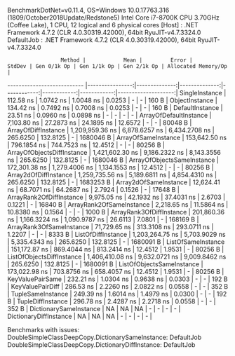 
BenchmarkDotNet=v0.11.4, OS=Windows 10.0.17763.316 (1809/October2018Update/Redstone5)
Intel Core i7-8700K CPU 3.70GHz (Coffee Lake), 1 CPU, 12 logical and 6 physical cores
  [Host]     : .NET Framework 4.7.2 (CLR 4.0.30319.42000), 64bit RyuJIT-v4.7.3324.0
  DefaultJob : .NET Framework 4.7.2 (CLR 4.0.30319.42000), 64bit RyuJIT-v4.7.3324.0


                     Method |            Mean |         Error |        StdDev | Gen 0/1k Op | Gen 1/1k Op | Gen 2/1k Op | Allocated Memory/Op |
--------------------------- |----------------:|--------------:|--------------:|------------:|------------:|------------:|--------------------:|
             SingleInstance |       112.58 ns |     1.0742 ns |     1.0048 ns |      0.0253 |           - |           - |               160 B |
             ObjectInstance |       134.42 ns |     0.7492 ns |     0.7008 ns |      0.0253 |           - |           - |               160 B |
            DefaultInstance |        23.51 ns |     0.0960 ns |     0.0898 ns |           - |           - |           - |                   - |
     ArrayOfDefaultInstance |     7,103.80 ns |    27.2873 ns |    24.1895 ns |     12.6572 |           - |           - |             80048 B |
        ArrayOfDiffInstance | 1,209,959.36 ns | 6,878.6257 ns | 6,434.2708 ns |    265.6250 |    132.8125 |           - |           1680046 B |
        ArrayOfSameInstance |   153,642.50 ns |   796.1854 ns |   744.7523 ns |     12.4512 |           - |           - |             80256 B |
 ArrayOfObjectsDiffInstance | 1,421,602.30 ns | 9,186.2322 ns | 8,143.3556 ns |    265.6250 |    132.8125 |           - |           1680046 B |
 ArrayOfObjectsSameInstance |   172,301.38 ns | 1,279.4006 ns | 1,134.1553 ns |     12.4512 |           - |           - |             80256 B |
      Array2dOfDiffInstance | 1,259,735.56 ns | 5,189.6811 ns | 4,854.4310 ns |    265.6250 |    132.8125 |           - |           1683253 B |
      Array2dOfSameInstance |    12,624.41 ns |    68.7071 ns |    64.2687 ns |      2.7924 |      0.1526 |           - |             17648 B |
   ArrayRank2OfDiffInstance |     9,975.05 ns |    42.1932 ns |    37.4031 ns |      2.6703 |      0.1221 |           - |             16840 B |
   ArrayRank2OfSameInstance |     2,218.65 ns |    11.5864 ns |    10.8380 ns |      0.1564 |           - |           - |              1000 B |
   ArrayRank3OfDiffInstance |   201,860.36 ns | 1,166.3224 ns | 1,090.9787 ns |     26.6113 |      7.0801 |           - |            168169 B |
   ArrayRank3OfSameInstance |    71,729.65 ns |   313.3108 ns |   293.0711 ns |      1.2207 |           - |           - |              8333 B |
         ListOfDiffInstance | 1,203,264.75 ns | 5,703.9029 ns | 5,335.4343 ns |    265.6250 |    132.8125 |           - |           1680091 B |
         ListOfSameInstance |   151,172.87 ns |   869.4044 ns |   813.2414 ns |     12.4512 |      1.9531 |           - |             80256 B |
  ListOfObjectsDiffInstance | 1,406,410.08 ns | 9,632.0721 ns | 9,009.8462 ns |    265.6250 |    132.8125 |           - |           1680091 B |
  ListOfObjectsSameInstance |   173,022.98 ns |   703.8756 ns |   658.4057 ns |     12.4512 |      1.9531 |           - |             80256 B |
           KeyValuePairSame |       232.21 ns |     1.0304 ns |     0.9638 ns |      0.0303 |           - |           - |               192 B |
           KeyValuePairDiff |       286.53 ns |     2.2260 ns |     2.0822 ns |      0.0558 |           - |           - |               352 B |
          TupleSameInstance |       249.39 ns |     1.6014 ns |     1.4979 ns |      0.0300 |           - |           - |               192 B |
          TupleDiffInstance |       296.78 ns |     2.4287 ns |     2.2718 ns |      0.0558 |           - |           - |               352 B |
     DictionarySameInstance |              NA |            NA |            NA |           - |           - |           - |                   - |
     DictionaryDiffInstance |              NA |            NA |            NA |           - |           - |           - |                   - |

Benchmarks with issues:
  DoubleSimpleClassDeepCopy.DictionarySameInstance: DefaultJob
  DoubleSimpleClassDeepCopy.DictionaryDiffInstance: DefaultJob

